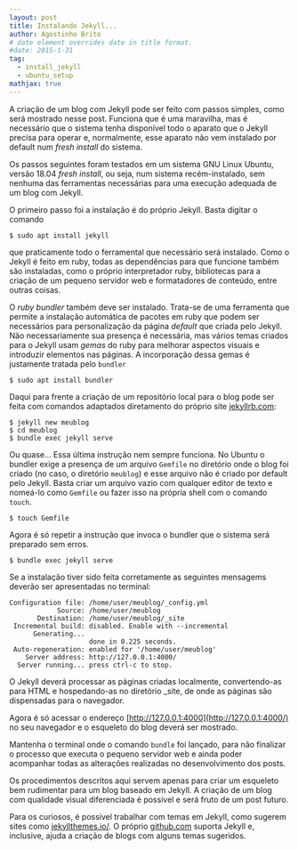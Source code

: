 ```yaml
---
layout: post
title: Instalando Jekyll...
author: Agostinho Brito
# date element overrides date in title format.
#date: 2015-1-31
tag:
  - install_jekyll
  - ubuntu_setup
mathjax: true
---
```


A criação de um blog com Jekyll pode ser feito com passos simples,
como será mostrado nesse post. Funciona que é uma maravilha, mas é
necessário que o sistema tenha disponível todo o aparato que o Jekyll
precisa para operar e, normalmente, esse aparato não vem instalado por
default num _fresh install_ do sistema.

<!--more-->

Os passos seguintes foram testados em um sistema GNU Linux Ubuntu,
versão 18.04 _fresh install_, ou seja, num sistema recém-instalado,
sem nenhuma das ferramentas necessárias para uma execução adequada de
um blog com Jekyll.

O primeiro passo foi a instalação é do próprio Jekyll. Basta digitar o comando

```shell
$ sudo apt install jekyll
```

que praticamente todo o ferramental que necessário será
instalado. Como o Jekyll é feito em ruby, todas as dependências para
que funcione também são instaladas, como o próprio interpretador ruby,
bibliotecas para a criação de um pequeno servidor web e formatadores de
conteúdo, entre outras coisas.

O _ruby bundler_ também deve ser instalado. Trata-se de uma ferramenta
que permite a instalação automática de pacotes em ruby que podem ser
necessários para personalização da página _default_ que criada pelo
Jekyll. Não necessariamente sua presença é necessária, mas vários
temas criados para o Jekyll usam *gemas* do ruby para melhorar
aspectos visuais e introduzir elementos nas páginas. A incorporação
dessa gemas é justamente tratada pelo `bundler`

```shell
$ sudo apt install bundler
```

Daqui para frente a criação de um repositório local para o blog pode
ser feita com comandos adaptados diretamento do próprio site
[jekyllrb.com](http://jekyllrb.com):

```shell
$ jekyll new meublog
$ cd meublog
$ bundle exec jekyll serve
```

Ou quase... Essa última instrução nem sempre funciona. No Ubuntu o
bundler exige a presença de um arquivo `Gemfile` no diretório onde o
blog foi criado (no caso, o diretório `meublog`) e esse arquivo não é
criado por default pelo Jekyll. Basta criar um arquivo vazio com
qualquer editor de texto e nomeá-lo como `Gemfile` ou fazer isso na
própria shell com o comando `touch`.

```shell
$ touch Gemfile
```

Agora é só repetir a instrução que invoca o bundler que o sistema será
preparado sem erros.

```shell
$ bundle exec jekyll serve
```

Se a instalação tiver sido feita corretamente as seguintes mensagems
deverão ser apresentadas no terminal:

```shell
Configuration file: /home/user/meublog/_config.yml
            Source: /home/user/meublog
       Destination: /home/user/meublog/_site
 Incremental build: disabled. Enable with --incremental
      Generating... 
                    done in 0.225 seconds.
 Auto-regeneration: enabled for '/home/user/meublog'
    Server address: http://127.0.0.1:4000/
  Server running... press ctrl-c to stop.
```

O Jekyll deverá processar as páginas criadas localmente,
convertendo-as para HTML e hospedando-as no diretório _site, de onde
as páginas são dispensadas para o navegador.

Agora é só acessar o endereço
[http://127.0.0.1:4000](http://127.0.0.1:4000/) no seu navegador e o
esqueleto do blog deverá ser mostrado.

Mantenha o terminal onde o comando `bundle` foi lançado, para não
finalizar o processo que executa o pequeno servidor web e ainda poder
acompanhar todas as alterações realizadas no desenvolvimento dos
posts.

Os procedimentos descritos aqui servem apenas para criar um esqueleto
bem rudimentar para um blog baseado em Jekyll. A criação de um blog
com qualidade visual diferenciada é possível e será fruto de um post
futuro.

Para os curiosos, é possível trabalhar com temas em Jekyll, como
sugerem sites como [jekyllthemes.io/](https://jekyllthemes.io/). O
próprio [github.com](https://github.com) suporta Jekyll e, inclusive,
ajuda a criação de blogs com alguns temas sugeridos.